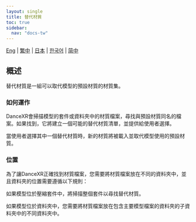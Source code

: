 ```yaml
---
layout: single
title: 替代材質
toc: true
sidebar:
  nav: "docs-tw"
---
```

[Eng](/dancexr/features/alternative_textures) | [繁中](/tw/dancexr/features/alternative_textures) | [日本](/jp/dancexr/features/alternative_textures) | [한국어](/kr/dancexr/features/alternative_textures) | [简中](/zh/dancexr/features/alternative_textures)


## 概述
替代材質是一組可以取代模型的預設材質的材質集。

### 如何運作
DanceXR會掃描模型的套件或資料夾中的材質檔案，尋找與預設材質同名的檔案。如果找到，它將建立一個可能的替代材質清單，並提供給使用者選擇。

當使用者選擇其中一個替代材質時，新的材質將被載入並取代模型使用的預設材質。

### 位置
為了讓DanceXR正確找到材質檔案，您需要將材質檔案放在不同的資料夾中，並且資料夾的位置需要遵循以下規則：

如果模型位於壓縮套件中，將掃描整個套件以尋找替代材質。

如果模型位於資料夾中，您需要將材質檔案放在包含主要模型檔案的資料夾的子資料夾中的不同資料夾中。